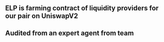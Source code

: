 ## ELP is farming contract of liquidity providers for our pair on UniswapV2 
## Audited from an expert agent from team
